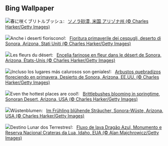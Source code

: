 ## Bing Wallpaper
![](https://www.bing.com/th?id=OHR.SonoranSpring_JA-JP1708087750_UHD.jpg&w=1000)春に咲くブリトルブッシュ:&nbsp;&ensp;[ソノラ砂漠, 米国 アリゾナ州 (© Charles Harker/Getty Images)](https://www.bing.com/th?id=OHR.SonoranSpring_JA-JP1708087750_UHD.jpg)
<br><br/>
![](https://www.bing.com/th?id=OHR.SonoranSpring_IT-IT9351993894_UHD.jpg&w=1000)Anche i deserti fioriscono!:&nbsp;&ensp;[Fioritura primaverile dei cespugli, deserto di Sonora, Arizona, Stati Uniti (© Charles Harker/Getty Images)](https://www.bing.com/th?id=OHR.SonoranSpring_IT-IT9351993894_UHD.jpg)
<br><br/>
![](https://www.bing.com/th?id=OHR.SonoranSpring_FR-FR5225084633_UHD.jpg&w=1000)Les fleurs du désert:&nbsp;&ensp;[Encelia farinose en fleur dans le désert de Sonora, Arizona, États-Unis (© Charles Harker/Getty Images)](https://www.bing.com/th?id=OHR.SonoranSpring_FR-FR5225084633_UHD.jpg)
<br><br/>
![](https://www.bing.com/th?id=OHR.SonoranSpring_ES-ES2911846610_UHD.jpg&w=1000)¡Incluso los lugares más calurosos son geniales!:&nbsp;&ensp;[Arbustos quebradizos floreciendo en primavera, Desierto de Sonora, Arizona, EE.UU. (© Charles Harker/Getty Images)](https://www.bing.com/th?id=OHR.SonoranSpring_ES-ES2911846610_UHD.jpg)
<br><br/>
![](https://www.bing.com/th?id=OHR.SonoranSpring_EN-GB6882953741_UHD.jpg&w=1000)Even the hottest places are cool!:&nbsp;&ensp;[Brittlebushes blooming in springtime, Sonoran Desert, Arizona, USA (© Charles Harker/Getty Images)](https://www.bing.com/th?id=OHR.SonoranSpring_EN-GB6882953741_UHD.jpg)
<br><br/>
![](https://www.bing.com/th?id=OHR.SonoranSpring_DE-DE9357801866_UHD.jpg&w=1000)Wüstenblumen:&nbsp;&ensp;[Im Frühling blühende Sträucher, Sonora-Wüste, Arizona, USA (© Charles Harker/Getty Images)](https://www.bing.com/th?id=OHR.SonoranSpring_DE-DE9357801866_UHD.jpg)
<br><br/>
![](https://www.bing.com/th?id=OHR.CratersOfTheMoon_PT-BR6520589652_UHD.jpg&w=1000)Destino Lunar dos Terrestres!:&nbsp;&ensp;[Fluxo de lava Dragão Azul, Monumento e Reserva Nacional Crateras da Lua, Idaho, EUA (© Alan Majchrowicz/Getty Images)](https://www.bing.com/th?id=OHR.CratersOfTheMoon_PT-BR6520589652_UHD.jpg)
<br><br/>
